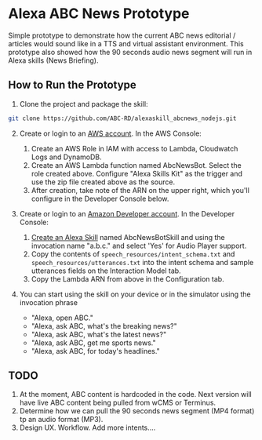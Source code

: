 # Alexa ABC News Prototype
Simple prototype to demonstrate how the current ABC news editorial / articles would sound like in a TTS and virtual assistant environment.
This prototype also showed how the 90 seconds audio news segment will run in Alexa skills (News Briefing).

## How to Run the Prototype
1. Clone the project and package the skill:
```bash
git clone https://github.com/ABC-RD/alexaskill_abcnews_nodejs.git
```
2. Create or login to an [AWS account](https://aws.amazon.com/). In the AWS Console:

    1. Create an AWS Role in IAM with access to Lambda, Cloudwatch Logs and DynamoDB.
    2. Create an AWS Lambda function named AbcNewsBot. Select the role created above. Configure "Alexa Skills Kit" as the trigger and use the zip file created above as the source.
    3. After creation, take note of the ARN on the upper right, which you'll configure in the Developer Console below.

3. Create or login to an [Amazon Developer account](https://developer.amazon.com).  In the Developer Console:

    1. [Create an Alexa Skill](https://developer.amazon.com/public/solutions/alexa/alexa-skills-kit/docs/developing-an-alexa-skill-as-a-lambda-function) named AbcNewsBotSkill and using the invocation name "a.b.c." and select 'Yes' for Audio Player support.
    2. Copy the contents of `speech_resources/intent_schema.txt` and `speech_resources/utterances.txt` into the intent schema and sample utterances fields on the Interaction Model tab.
    3. Copy the Lambda ARN from above in the Configuration tab.

4. You can start using the skill on your device or in the simulator using the invocation phrase
    - "Alexa, open ABC."
    - "Alexa, ask ABC, what's the breaking news?"
    - "Alexa, ask ABC, what's the latest news?"
    - "Alexa, ask ABC, get me sports news."
    - "Alexa, ask ABC, for today's headlines."


## TODO
1. At the moment, ABC content is hardcoded in the code. Next version will have live ABC content being pulled from wCMS or Terminus.
2. Determine how we can pull the 90 seconds news segment (MP4 format) tp an audio format (MP3).
3. Design UX. Workflow. Add more intents....
